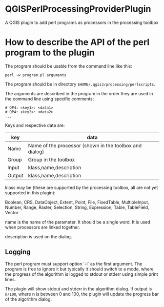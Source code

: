 # QGISPerlProcessingProviderPlugin
A QGIS plugin to add perl programs as processors in the processing toolbox

# How to describe the API of the perl program to the plugin

The program should be usable from the command line like this:

`perl -w program.pl arguments`

The program should be in directory `$HOME/.qgis3/processing/perlscripts`.

The arguments are described in the program in the order they are used
in the command line using specific comments:

```
# QP4: <key1>: <data1>
# QP4: <key2>: <data2>
...
```

Keys and respective data are:

key | data
----|-----
Name | Name of the processor (shown in the toolbox and dialog)
Group | Group in the toolbox
Input | klass,name,description
Output | klass,name,description

klass may be (these are supported by the processing toolbox, all are
not yet supported in this plugin):

Boolean, CRS, DataObject, Extent, Point, File, FixedTable,
MultipleInput, Number, Range, Raster, Selection, String, Expression,
Table, TableField, Vector

name is the name of the parameter. It should be a single word. It is
used when processors are linked together.

description is used on the dialog.

## Logging

The perl program must support option ´-l´ as the first argument.
The program is free to ignore it but typically it should switch
to a mode, where the progress of the algorithm is logged to
stdout or stderr using simple print lines.

The plugin will show stdout and stderr in the algorithm dialog. If
output is `n/100`, where n is between 0 and 100, the plugin will update
the progress bar of the algorithm dialog.
